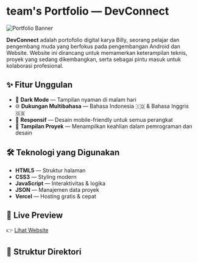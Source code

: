 # team's Portfolio — DevConnect

![Portfolio Banner](https://xarware-six.vercel.app/res/image/ico.ico)

**DevConnect** adalah portofolio digital karya Billy, seorang pelajar dan pengembang muda yang berfokus pada pengembangan Android dan Website. Website ini dirancang untuk memamerkan keterampilan teknis, proyek yang sedang dikembangkan, serta sebagai pintu masuk untuk kolaborasi profesional.

## ✨ Fitur Unggulan

- 🌙 **Dark Mode** — Tampilan nyaman di malam hari
- 🌐 **Dukungan Multibahasa** — Bahasa Indonesia 🇮🇩 & Bahasa Inggris 🇬🇧
- 📱 **Responsif** — Desain mobile-friendly untuk semua perangkat
- 🧠 **Tampilan Proyek** — Menampilkan keahlian dalam pemrograman dan desain

## 🛠️ Teknologi yang Digunakan

- **HTML5** — Struktur halaman
- **CSS3** — Styling modern
- **JavaScript** — Interaktivitas & logika
- **JSON** — Manajemen data proyek
- **Vercel** — Hosting gratis & cepat

## 🔗 Live Preview

👉 [Lihat Website](https://xarware-six.vercel.app/)

## 📁 Struktur Direktori
